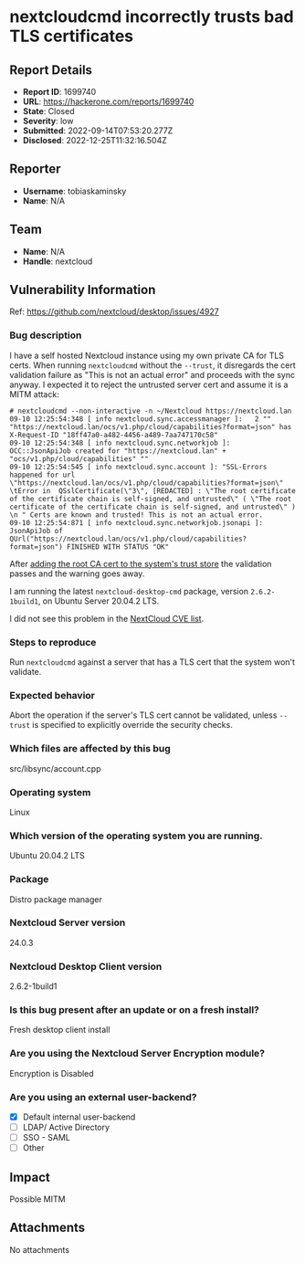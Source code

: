# nextcloudcmd incorrectly trusts bad TLS certificates

## Report Details
- **Report ID**: 1699740
- **URL**: https://hackerone.com/reports/1699740
- **State**: Closed
- **Severity**: low
- **Submitted**: 2022-09-14T07:53:20.277Z
- **Disclosed**: 2022-12-25T11:32:16.504Z

## Reporter
- **Username**: tobiaskaminsky
- **Name**: N/A

## Team
- **Name**: N/A
- **Handle**: nextcloud

## Vulnerability Information
Ref: https://github.com/nextcloud/desktop/issues/4927

### Bug description

I have a self hosted Nextcloud instance using my own private CA for TLS certs.  When running `nextcloudcmd` without the `--trust`, it disregards the cert validation failure as "This is not an actual error" and proceeds with the sync anyway.  I expected it to reject the untrusted server cert and assume it is a MITM attack:

```
# nextcloudcmd --non-interactive -n ~/Nextcloud https://nextcloud.lan
09-10 12:25:54:348 [ info nextcloud.sync.accessmanager ]:	2 "" "https://nextcloud.lan/ocs/v1.php/cloud/capabilities?format=json" has X-Request-ID "18ff47a0-a482-4456-a489-7aa747170c58"
09-10 12:25:54:348 [ info nextcloud.sync.networkjob ]:	OCC::JsonApiJob created for "https://nextcloud.lan" + "ocs/v1.php/cloud/capabilities" ""
09-10 12:25:54:545 [ info nextcloud.sync.account ]:	"SSL-Errors happened for url  \"https://nextcloud.lan/ocs/v1.php/cloud/capabilities?format=json\" \tError in  QSslCertificate(\"3\", [REDACTED] : \"The root certificate of the certificate chain is self-signed, and untrusted\" ( \"The root certificate of the certificate chain is self-signed, and untrusted\" ) \n " Certs are known and trusted! This is not an actual error.
09-10 12:25:54:871 [ info nextcloud.sync.networkjob.jsonapi ]:	JsonApiJob of QUrl("https://nextcloud.lan/ocs/v1.php/cloud/capabilities?format=json") FINISHED WITH STATUS "OK"
```

After [adding the root CA cert to the system's trust store](https://ubuntu.com/server/docs/security-trust-store) the validation passes and the warning goes away.

I am running the latest `nextcloud-desktop-cmd` package, version `2.6.2-1build1`, on Ubuntu Server 20.04.2 LTS.

I did not see this problem in the [NextCloud CVE list](https://www.cvedetails.com/vulnerability-list/vendor_id-15913/product_id-34622/Nextcloud-Nextcloud.htm).

### Steps to reproduce

Run `nextcloudcmd` against a server that has a TLS cert that the system won't validate.

### Expected behavior

Abort the operation if the server's TLS cert cannot be validated, unless `--trust` is specified to explicitly override the security checks.

### Which files are affected by this bug

src/libsync/account.cpp

### Operating system

Linux

### Which version of the operating system you are running.

Ubuntu 20.04.2 LTS

### Package

Distro package manager

### Nextcloud Server version

24.0.3

### Nextcloud Desktop Client version

2.6.2-1build1

### Is this bug present after an update or on a fresh install?

Fresh desktop client install

### Are you using the Nextcloud Server Encryption module?

Encryption is Disabled

### Are you using an external user-backend?

- [X] Default internal user-backend
- [ ] LDAP/ Active Directory
- [ ] SSO - SAML
- [ ] Other

## Impact

Possible MITM

## Attachments
No attachments
